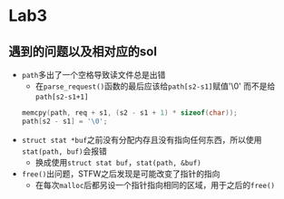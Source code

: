# Lab3

## 遇到的问题以及相对应的sol
* `path`多出了一个空格导致读文件总是出错
  * 在`parse_request()`函数的最后应该给`path[s2-s1]`赋值'\0'
而不是给`path[s2-s1+1]`
  ```C
  memcpy(path, req + s1, (s2 - s1 + 1) * sizeof(char));
  path[s2 - s1] = '\0';
  ```
* `struct stat *buf`之前没有分配内存且没有指向任何东西，所以使用`stat(path, buf)`会报错
  * 换成使用`struct stat buf`，`stat(path, &buf)`
* `free()`出问题，STFW之后发现是可能改变了指针的指向
  * 在每次`malloc`后都另设一个指针指向相同的区域，用于之后的`free()`